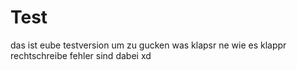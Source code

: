 # Test
das ist eube testversion um zu gucken was klapsr
ne wie es klappr 
rechtschreibe fehler sind dabei xd
